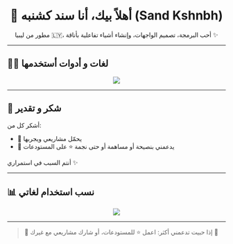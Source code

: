 <!-- README.md GitHub Profile -->
<div align="center">
  <h1>👋 أهلاً بيك، أنا سند كشنبه (Sand Kshnbh)</h1>
  <p>مطور من ليبيا 🇱🇾، أحب البرمجة، تصميم الواجهات، وإنشاء أشياء تفاعلية بأناقة ✨</p>
</div>

---

## 🧑‍💻 لغات و أدوات أستخدمها
<p align="center">
  <img src="https://skillicons.dev/icons?i=flutter,dart,js,html,css,python,postgresql,git,github" />
</p>

---

## 🙏 شكر و تقدير
أشكر كل من:
- 🌟 يحمّل مشاريعي ويجربها
- 💖 يدعمني بنصيحة أو مساهمة أو حتى نجمة ⭐ على المستودعات

أنتم السبب في استمراري ✨

---

## 📊 نسب استخدام لغاتي
<p align="center">
  <img src="https://github-readme-stats.vercel.app/api/top-langs/?username=sandkshnbh&layout=compact&theme=tokyonight" />
</p>

---

> 🚀 إذا حبيت تدعمني أكثر: اعمل ⭐ للمستودعات، أو شارك مشاريعي مع غيرك 🙌
